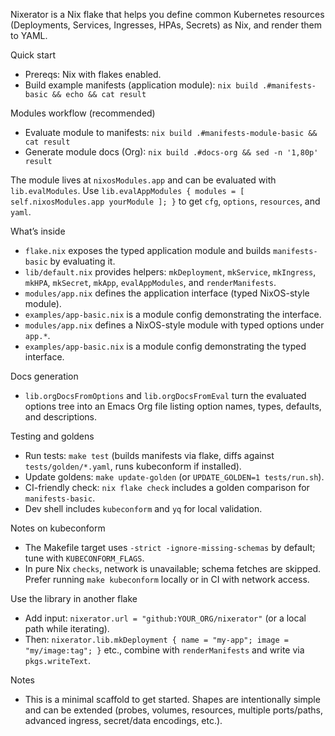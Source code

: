 Nixerator is a Nix flake that helps you define common Kubernetes resources (Deployments, Services, Ingresses, HPAs, Secrets) as Nix, and render them to YAML.

Quick start
- Prereqs: Nix with flakes enabled.
- Build example manifests (application module): `nix build .#manifests-basic && echo && cat result`

Modules workflow (recommended)
- Evaluate module to manifests: `nix build .#manifests-module-basic && cat result`
- Generate module docs (Org): `nix build .#docs-org && sed -n '1,80p' result`

The module lives at `nixosModules.app` and can be evaluated with `lib.evalModules`. Use `lib.evalAppModules { modules = [ self.nixosModules.app yourModule ]; }` to get `cfg`, `options`, `resources`, and `yaml`.

What’s inside
- `flake.nix` exposes the typed application module and builds `manifests-basic` by evaluating it.
- `lib/default.nix` provides helpers: `mkDeployment`, `mkService`, `mkIngress`, `mkHPA`, `mkSecret`, `mkApp`, `evalAppModules`, and `renderManifests`.
- `modules/app.nix` defines the application interface (typed NixOS-style module).
- `examples/app-basic.nix` is a module config demonstrating the interface.
 - `modules/app.nix` defines a NixOS-style module with typed options under `app.*`.
 - `examples/app-basic.nix` is a module config demonstrating the typed interface.

Docs generation
- `lib.orgDocsFromOptions` and `lib.orgDocsFromEval` turn the evaluated options tree into an Emacs Org file listing option names, types, defaults, and descriptions.

Testing and goldens
- Run tests: `make test` (builds manifests via flake, diffs against `tests/golden/*.yaml`, runs kubeconform if installed).
- Update goldens: `make update-golden` (or `UPDATE_GOLDEN=1 tests/run.sh`).
- CI-friendly check: `nix flake check` includes a golden comparison for `manifests-basic`.
- Dev shell includes `kubeconform` and `yq` for local validation.

Notes on kubeconform
- The Makefile target uses `-strict -ignore-missing-schemas` by default; tune with `KUBECONFORM_FLAGS`.
- In pure Nix `checks`, network is unavailable; schema fetches are skipped. Prefer running `make kubeconform` locally or in CI with network access.

Use the library in another flake
- Add input: `nixerator.url = "github:YOUR_ORG/nixerator"` (or a local path while iterating).
- Then: `nixerator.lib.mkDeployment { name = "my-app"; image = "my/image:tag"; }` etc., combine with `renderManifests` and write via `pkgs.writeText`.

Notes
- This is a minimal scaffold to get started. Shapes are intentionally simple and can be extended (probes, volumes, resources, multiple ports/paths, advanced ingress, secret/data encodings, etc.).

